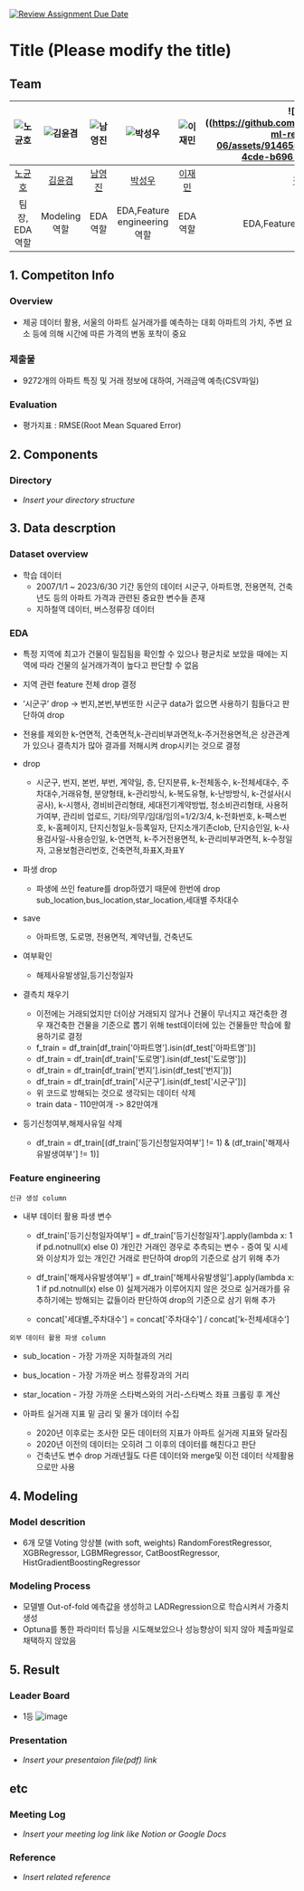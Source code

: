 [![Review Assignment Due Date](https://classroom.github.com/assets/deadline-readme-button-24ddc0f5d75046c5622901739e7c5dd533143b0c8e959d652212380cedb1ea36.svg)](https://classroom.github.com/a/g6ZC_OOE)
# Title (Please modify the title)

## Team

| ![노균호](https://avatars.githubusercontent.com/u/156163982?v=4) | ![김윤겸](https://avatars.githubusercontent.com/u/156163982?v=4) | ![남영진](https://avatars.githubusercontent.com/u/156163982?v=4) | ![박성우](https://avatars.githubusercontent.com/u/156163982?v=4) | ![이재민](https://avatars.githubusercontent.com/u/156163982?v=4) | ![장호준]((https://github.com/UpstageAILab/upstage-ml-regression-06/assets/91465574/1aa26568-ce73-4cde-b696-564b3843fa08) |
| :--------------------------------------------------------------: | :--------------------------------------------------------------: | :--------------------------------------------------------------: | :--------------------------------------------------------------: | :--------------------------------------------------------------: | :--------------------------------------------------------------: |
|            [노균호](https://github.com/UpstageAILab)             |            [김윤겸](https://github.com/UpstageAILab)             |            [남영진](https://github.com/UpstageAILab)             |            [박성우](https://github.com/UpstageAILab)             |            [이재민](https://github.com/UpstageAILab)             |            [장호준](https://github.com/UpstageAILab)             |
|                            팀장, EDA 역할                             |                            Modeling 역할                             |                            EDA 역할                             |                            EDA,Feature engineering 역할                             |                            EDA 역할                             |                            EDA,Feature engineering 역할                             |

## 1. Competiton Info

### Overview

- 제공 데이터 활용, 서울의 아파트 실거래가를 예측하는 대회
아파트의 가치, 주변 요소 등에 의해 시간에 따른 가격의 변동 포착이 중요


### 제출물

- 9272개의 아파트 특징 및 거래 정보에 대하여, 거래금액 예측(CSV파일)

### Evaluation

- 평가지표 : RMSE(Root Mean Squared Error)

## 2. Components

### Directory

- _Insert your directory structure_

## 3. Data descrption

### Dataset overview

- 학습 데이터
  - 2007/1/1 ~ 2023/6/30 기간 동안의 데이터
시군구, 아파트명, 전용면적, 건축년도 등의 아파트 가격과 관련된 중요한 변수들 존재 
  - 지하철역 데이터, 버스정류장 데이터


### EDA
- 특정 지역에 최고가 건물이 밀집됨을 확인할 수 있으나 평균치로 보았을 때에는 지역에 따라 건물의 실거래가격이 높다고 판단할 수 없음
- 지역 관련 feature 전체 drop 결정
- ‘시군구’ drop ->  번지,본번,부번또한 시군구 data가 없으면 사용하기 힘들다고 판단하여 drop
- 전용를 제외한 k-연면적, 건축면적,k-관리비부과면적,k-주거전용면적,은 상관관계가 있으나 결측치가 많아 결과를 저해시켜 drop시키는 것으로 결정
- drop
  - 시군구, 번지, 본번, 부번, 계약일, 층, 단지분류, k-전체동수, k-전체세대수, 주차대수,거래유형, 분양형태, k-관리방식, k-복도유형, k-난방방식, k-건설사(시공사), k-시행사, 경비비관리형태, 세대전기계약방법, 청소비관리형태, 사용허가여부, 관리비 업로드, 기타/의무/임대/임의=1/2/3/4, k-전화번호, k-팩스번호, k-홈페이지, 단지신청일,k-등록일자, 단지소개기존clob, 단지승인일, k-사용검사일-사용승인일, k-연면적, k-주거전용면적, 
k-관리비부과면적, k-수정일자, 고용보험관리번호, 건축면적,좌표X,좌표Y  

- 파생 drop
  -  파생에 쓰인 feature를 drop하였기 때문에 한번에 drop
sub_location,bus_location,star_location,세대별 주차대수

- save
  - 아파트명, 도로명, 전용면적, 계약년월, 건축년도

- 여부확인
  - 해제사유발생일,등기신청일자

- 결측치 채우기
  - 이전에는 거래되었지만 더이상 거래되지 않거나 건물이 무너지고 재건축한 경우 재건축한 건물을 기준으로 뽑기 위해 test데이터에 있는  건물들만 학습에 활용하기로 결정
  - f_train = df_train[df_train['아파트명'].isin(df_test['아파트명'])]
  - df_train = df_train[df_train['도로명'].isin(df_test['도로명'])]
  - df_train = df_train[df_train['번지'].isin(df_test['번지'])]
  - df_train = df_train[df_train['시군구'].isin(df_test['시군구'])]
  - 위 코드로 방해되는 것으로 생각되는 데이터 삭제
  - train data - 110만여개 -> 82만여개

- 등기신청여부,해제사유일 삭제
  - df_train = df_train[(df_train['등기신청일자여부'] != 1) & (df_train['해제사유발생여부'] != 1)]


### Feature engineering

`신규 생성 column `
- 내부 데이터 활용 파생 변수
    - df_train['등기신청일자여부'] = df_train['등기신청일자'].apply(lambda x: 1 if pd.notnull(x) else 0)
	개인간 거래인 경우로 추측되는 변수 - 증여 및 시세와 이상치가 있는 개인간 거래로 판단하여 drop의 기준으로 삼기 위해 추가

   - df_train['해제사유발생여부'] = df_train['해제사유발생일'].apply(lambda x: 1 if pd.notnull(x) else 0)
	실제거래가 이루어지지 않은 것으로 실거래가를 유추하기에는 방해되는 값들이라 판단하여 drop의 기준으로 삼기 위해 추가

    - concat['세대별_주차대수'] = concat['주차대수'] / concat['k-전체세대수’]

`외부 데이터 활용 파생 column`
- sub_location - 가장 가까운 지하철과의 거리
- bus_location - 가장 가까운 버스 정류장과의 거리
- star_location - 가장 가까운 스타벅스와의 거리-스타벅스 좌표 크롤링 후 계산

- 아파트 실거래 지표 밑 금리 및 물가 데이터 수집
  - 2020년 이후로는 조사한 모든 데이터의 지표가 아파트 실거래 지표와 달라짐
  - 2020년 이전의 데이터는 오히려 그 이후의 데이터를 해친다고 판단
  - 건축년도 변수 drop 거래년월도 다른 데이터와 merge및 이전 데이터 삭제활용으로만 사용

## 4. Modeling

### Model descrition

- 6개 모델 Voting 앙상블 (with soft, weights)
RandomForestRegressor, XGBRegressor, LGBMRegressor, CatBoostRegressor, HistGradientBoostingRegressor

### Modeling Process

- 모델별 Out-of-fold 예측값을 생성하고 LADRegression으로 학습시켜서 가중치 생성
- Optuna를 통한 파라미터 튜닝을 시도해보았으나 성능향상이 되지 않아 제출파일로 채택하지 않았음


## 5. Result

### Leader Board
- 1등
![image](https://github.com/devguno/Enefit/assets/130540234/07e3efc8-0a35-430e-ac78-a3add1b79990)



### Presentation

- _Insert your presentaion file(pdf) link_

## etc

### Meeting Log

- _Insert your meeting log link like Notion or Google Docs_

### Reference

- _Insert related reference_
